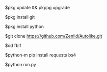 $pkg update && pkppg upgrade

$pkg install git

$pkg install python

$git clone https://github.com/Zenild/Autolike.git

$cd fblf

$python-m pip install requests bs4

$python run.py
